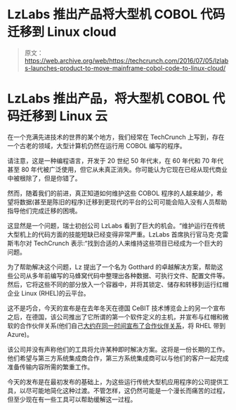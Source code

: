 # LzLabs 推出产品将大型机 COBOL 代码迁移到 Linux cloud 

> 原文：<https://web.archive.org/web/https://techcrunch.com/2016/07/05/lzlabs-launches-product-to-move-mainframe-cobol-code-to-linux-cloud/>

# LzLabs 推出产品，将大型机 COBOL 代码迁移到 Linux 云

在一个充满先进技术的世界的某个地方，我们经常在 TechCrunch 上写到，存在一个古老的领域，大型计算机仍然在运行用 COBOL 编写的程序。

请注意，这是一种编程语言，开发于 20 世纪 50 年代末，在 60 年代和 70 年代甚至 80 年代被广泛使用，但它从未真正消失。你可能认为它现在已经从现代商业中被根除了，但是你错了。

然而，随着我们的前进，真正知道如何维护这些 COBOL 程序的人越来越少，希望将数据(甚至是陈旧的程序)迁移到更现代的平台的公司可能会陷入没有人员帮助指导他们完成迁移的困境。

这显然是一个问题，瑞士初创公司 LzLabs 看到了巨大的机会。“维护运行在传统大型机上的代码方面的技能短缺已经变得非常严重。LzLabs 首席执行官马克·克雷斯韦尔对 TechCrunch 表示:“找到合适的人来维持这些项目已经成为一个巨大的问题。

为了帮助解决这个问题，Lz 提出了一个名为 Gotthard 的卓越解决方案，帮助这些公司从多年前编写的马蜂窝代码中整理出各种数据、可执行文件、配置文件等。然后，它将这些不同的部分放入一个容器中，并将其锁定、储存和转移到运行红帽企业 Linux (RHEL)的云平台。

这不是巧合，今天的宣布是在去年冬天在德国 CeBIT 技术博览会上的另一个宣布之后，在德国，该公司推出了它所谓的第一个软件定义的主机，并宣布与红帽和微软的合作伙伴关系(他们自己[大约在同一时间宣布了合作伙伴关系](https://web.archive.org/web/20221216101648/https://techcrunch.com/2016/02/17/microsoft-brings-red-hat-enterprise-linux-to-azure/)，将 RHEL 带到 Azure)。

该公司并没有声称他们的工具将允许某种即时解决方案。这将是一份长期的工作。他们希望与第三方系统集成商合作，第三方系统集成商可以与他们的客户一起完成准备传输内容所需的繁重工作。

今天的发布是在最初发布的基础上，为这些运行传统大型机应用程序的公司提供工具，以尽可能地简化这种过渡。不管怎样，这仍然可能是一个漫长而痛苦的过程，但至少现在有一些工具可以帮助缓解这一过程。